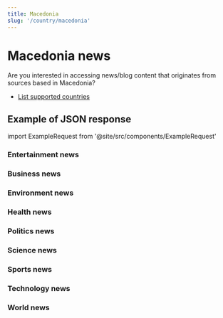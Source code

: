 ```yaml
---
title: Macedonia
slug: '/country/macedonia'
---
```


# Macedonia news

Are you interested in accessing news/blog content that originates from sources based in Macedonia?

- [List supported countries](/get-articles/countries)

## Example of JSON response

import ExampleRequest from '@site/src/components/ExampleRequest'

### Entertainment news
<ExampleRequest url="https://api.apitube.io/v1/news/articles?limit=2&category=news/Arts_and_Entertainment&country=mk"></ExampleRequest>

### Business news
<ExampleRequest url="https://api.apitube.io/v1/news/articles?limit=2&category=news/Business&country=mk"></ExampleRequest>

### Environment news
<ExampleRequest url="https://api.apitube.io/v1/news/articles?limit=2&category=news/Environment&country=mk"></ExampleRequest>

### Health news
<ExampleRequest url="https://api.apitube.io/v1/news/articles?limit=2&category=news/Health&country=mk"></ExampleRequest>

### Politics news
<ExampleRequest url="https://api.apitube.io/v1/news/articles?limit=2&category=news/Politics&country=mk"></ExampleRequest>

### Science news
<ExampleRequest url="https://api.apitube.io/v1/news/articles?limit=2&category=news/Science&country=mk"></ExampleRequest>

### Sports news
<ExampleRequest url="https://api.apitube.io/v1/news/articles?limit=2&category=news/Sports&country=mk"></ExampleRequest>

### Technology news
<ExampleRequest url="https://api.apitube.io/v1/news/articles?limit=2&category=news/Technology&country=mk"></ExampleRequest>

### World news
<ExampleRequest url="https://api.apitube.io/v1/news/articles?limit=2&category=news/World&country=mk"></ExampleRequest>
